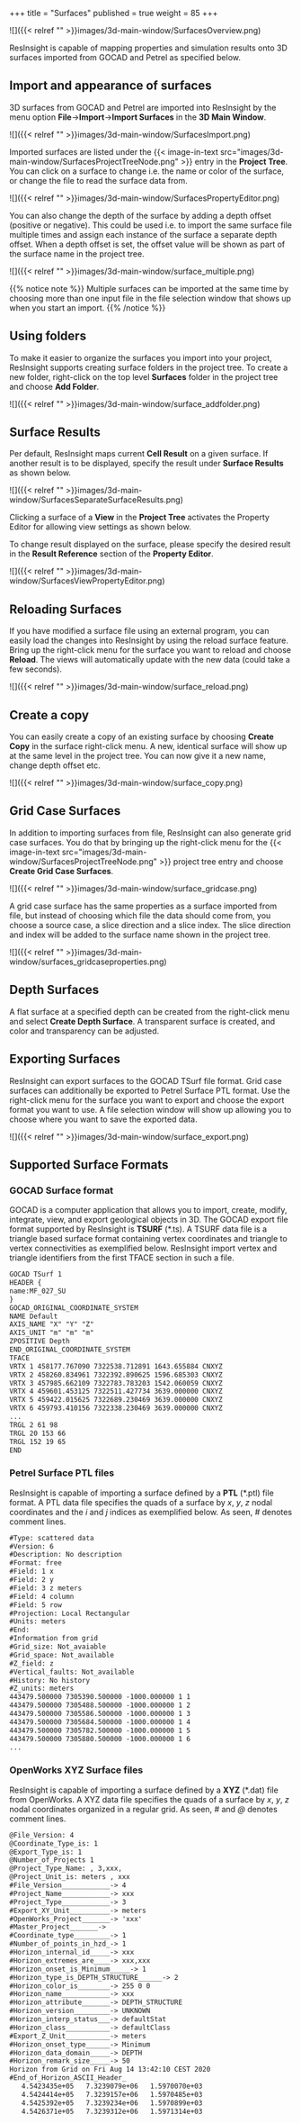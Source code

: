 +++
title = "Surfaces"
published = true
weight = 85
+++

![]({{< relref "" >}}images/3d-main-window/SurfacesOverview.png)

ResInsight is capable of mapping properties and simulation results onto 3D surfaces imported from GOCAD and Petrel as specified below. 


## Import and appearance of surfaces

3D surfaces from GOCAD and Petrel are imported into ResInsight by the menu option **File**->**Import**->**Import Surfaces** 
in the **3D Main Window**.

![]({{< relref "" >}}images/3d-main-window/SurfacesImport.png)

Imported surfaces are listed under the {{< image-in-text src="images/3d-main-window/SurfacesProjectTreeNode.png" >}} entry 
in the **Project Tree**. You can click on a surface to change i.e. the name or color of the surface, or change the file to read the surface data from. 

![]({{< relref "" >}}images/3d-main-window/SurfacesPropertyEditor.png)

You can also change the depth of the surface by adding a depth offset (positive or negative). This could be used i.e. to import the same surface file multiple times and assign each instance of the surface a separate depth offset. When a depth offset is set, the offset value will be shown as part of the surface name in the project tree.

![]({{< relref "" >}}images/3d-main-window/surface_multiple.png)

{{% notice note %}}
Multiple surfaces can be imported at the same time by choosing more than one input file in the file selection window that shows up when you start an import.
{{% /notice %}}


## Using folders

To make it easier to organize the surfaces you import into your project, ResInsight supports creating surface folders in the project tree. To create a new folder, right-click on the top level **Surfaces** folder in the project tree and choose **Add Folder**.

![]({{< relref "" >}}images/3d-main-window/surface_addfolder.png)


## Surface Results

Per default, ResInsight maps current **Cell Result** on a given surface. 
If another result is to be displayed, specify the result under **Surface Results** as shown below.

![]({{< relref "" >}}images/3d-main-window/SurfacesSeparateSurfaceResults.png)

Clicking a surface of a **View** in the **Project Tree** activates the Property Editor for allowing view settings as shown below. 

To change result displayed on the surface, please specify the desired result in the **Result Reference**
section of the **Property Editor**.

![]({{< relref "" >}}images/3d-main-window/SurfacesViewPropertyEditor.png)


## Reloading Surfaces

If you have modified a surface file using an external program, you can easily load the changes into ResInsight by using the reload surface feature. Bring up the right-click menu for the surface you want to reload and choose  **Reload**. The views will automatically update with the new data (could take a few seconds).

![]({{< relref "" >}}images/3d-main-window/surface_reload.png)

## Create a copy

You can easily create a copy of an existing surface by choosing  **Create Copy** in the surface right-click menu. A new, identical surface will show up at the same level in the project tree. You can now give it a new name, change depth offset etc.

![]({{< relref "" >}}images/3d-main-window/surface_copy.png)

## Grid Case Surfaces

In addition to importing surfaces from file, ResInsight can also generate grid case surfaces. You do that by bringing up the right-click menu for the {{< image-in-text src="images/3d-main-window/SurfacesProjectTreeNode.png" >}} project tree entry and choose **Create Grid Case Surfaces**.

![]({{< relref "" >}}images/3d-main-window/surface_gridcase.png)

A grid case surface has the same properties as a surface imported from file, but instead of choosing which file the data should come from, you choose a source case, a slice direction and a slice index. The slice direction and index will be added to the surface name shown in the project tree.

![]({{< relref "" >}}images/3d-main-window/surfaces_gridcaseproperties.png)

## Depth Surfaces

A flat surface at a specified depth can be created from the right-click menu and select **Create Depth Surface**. A transparent surface is created, and color and transparency can be adjusted.


## Exporting Surfaces

ResInsight can export surfaces to the GOCAD TSurf file format. Grid case surfaces can additionally be exported to Petrel Surface PTL format. Use the right-click menu for the surface you want to export and choose the export format you want to use. A file selection window will show up allowing you to choose where you want to save the exported data.

![]({{< relref "" >}}images/3d-main-window/surface_export.png)

## Supported Surface Formats

### GOCAD Surface format

GOCAD is a computer application that allows you to import, create, modify, integrate, view, and export geological objects in 3D.
The GOCAD export file format supported by ResInsight is **TSURF** (*.ts). 
A TSURF data file is a triangle based surface format containing vertex coordinates and triangle to vertex connectivities as exemplified below. 
ResInsight import vertex and triangle identifiers from the first TFACE section in such a file.

```txt
GOCAD TSurf 1 
HEADER { 
name:MF_027_SU 
} 
GOCAD_ORIGINAL_COORDINATE_SYSTEM 
NAME Default 
AXIS_NAME "X" "Y" "Z" 
AXIS_UNIT "m" "m" "m" 
ZPOSITIVE Depth 
END_ORIGINAL_COORDINATE_SYSTEM 
TFACE 
VRTX 1 458177.767090 7322538.712891 1643.655884 CNXYZ 
VRTX 2 458260.834961 7322392.890625 1596.685303 CNXYZ 
VRTX 3 457985.662109 7322783.783203 1542.060059 CNXYZ 
VRTX 4 459601.453125 7322511.427734 3639.000000 CNXYZ 
VRTX 5 459422.015625 7322689.230469 3639.000000 CNXYZ 
VRTX 6 459793.410156 7322338.230469 3639.000000 CNXYZ 
...
TRGL 2 61 98  
TRGL 20 153 66  
TRGL 152 19 65  
END 
```


### Petrel Surface PTL files

ResInsight is capable of importing a surface defined by a **PTL** (*.ptl) file format.
A PTL data file specifies the quads of a surface by *x*, *y*, *z* nodal coordinates and the *i* and *j* indices as exemplified below. 
As seen, *#* denotes comment lines.

```txt
#Type: scattered data
#Version: 6
#Description: No description
#Format: free
#Field: 1 x
#Field: 2 y
#Field: 3 z meters
#Field: 4 column
#Field: 5 row
#Projection: Local Rectangular
#Units: meters
#End: 
#Information from grid
#Grid_size: Not_avaiable
#Grid_space: Not_available
#Z_field: z
#Vertical_faults: Not_available
#History: No history
#Z_units: meters
443479.500000 7305390.500000 -1000.000000 1 1
443479.500000 7305488.500000 -1000.000000 1 2
443479.500000 7305586.500000 -1000.000000 1 3
443479.500000 7305684.500000 -1000.000000 1 4
443479.500000 7305782.500000 -1000.000000 1 5
443479.500000 7305880.500000 -1000.000000 1 6
...
```




### OpenWorks XYZ Surface files

ResInsight is capable of importing a surface defined by a **XYZ** (*.dat) file from OpenWorks.
A XYZ data file specifies the quads of a surface by *x*, *y*, *z* nodal coordinates organized in a regular grid. 
As seen, *#* and *@* denotes comment lines.
```txt
@File_Version: 4
@Coordinate_Type_is: 1
@Export_Type_is: 1
@Number_of_Projects 1
@Project_Type_Name: , 3,xxx,
@Project_Unit_is: meters , xxx
#File_Version____________-> 4
#Project_Name____________-> xxx
#Project_Type____________-> 3
#Export_XY_Unit__________-> meters
#OpenWorks_Project_______-> 'xxx'
#Master_Project_______->
#Coordinate_type_________-> 1
#Number_of_points_in_hzd_-> 1
#Horizon_internal_id_____-> xxx
#Horizon_extremes_are____-> xxx,xxx
#Horizon_onset_is_Minimum_____-> 1
#Horizon_type_is_DEPTH_STRUCTURE______-> 2
#Horizon_color_is________-> 255 0 0
#Horizon_name____________-> xxx
#Horizon_attribute_______-> DEPTH_STRUCTURE
#Horizon_version_________-> UNKNOWN
#Horizon_interp_status___-> defaultStat
#Horizon_class___________-> defaultClass
#Export_Z_Unit___________-> meters
#Horizon_onset_type______-> Minimum
#Horizon_data_domain_____-> DEPTH
#Horizon_remark_size_____-> 50
Horizon from Grid on Fri Aug 14 13:42:10 CEST 2020
#End_of_Horizon_ASCII_Header_
   4.5423435e+05   7.3239079e+06   1.5970070e+03
   4.5424414e+05   7.3239157e+06   1.5970485e+03
   4.5425392e+05   7.3239234e+06   1.5970899e+03
   4.5426371e+05   7.3239312e+06   1.5971314e+03 
```
